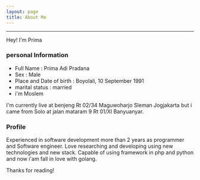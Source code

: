 ```yaml
---
layout: page
title: About Me
---
```


***

Hey! I'm Prima

### personal Information

- Full Name : Prima Adi Pradana
- Sex : Male
- Place and Date of birth : Boyolali, 10 September 1991
- marital status : married
- i'm Moslem

I'm currently live at benjeng Rt 02/34 Maguwoharjo Sleman Jogjakarta but i came from
Solo at jalan mataram 9 Rt 01/XI Banyuanyar.

### Profile

Experienced in software development more than 2 years as programmer and Software engineer. Love researching and developing using new technologies and new stack. Capable of using framework in php and python and now i'am fall in love with golang.

Thanks for reading!
